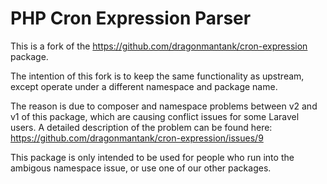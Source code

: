 PHP Cron Expression Parser
==========================

This is a fork of the https://github.com/dragonmantank/cron-expression package.

The intention of this fork is to keep the same functionality as upstream, except operate under a different namespace and package name.

The reason is due to composer and namespace problems between v2 and v1 of this package, which are causing conflict issues for some Laravel users. A detailed description of the problem can be found here: https://github.com/dragonmantank/cron-expression/issues/9

This package is only intended to be used for people who run into the ambigous namespace issue, or use one of our other packages.
